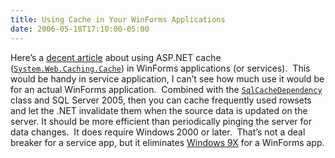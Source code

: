 ```yaml
---
title: Using Cache in Your WinForms Applications
date: 2006-05-18T17:10:00-05:00
---
```

Here&#8217;s a [decent article](http://www.codeproject.com/csharp/cacheinwinformapps.asp) about using ASP.NET cache ([`System.Web.Caching.Cache`](http://msdn2.microsoft.com/en-us/library/system.web.caching.cache.aspx)) in WinForms applications (or services).  This would be handy in service application, I can&#8217;t see how much use it would be for an actual WinForms application.  Combined with the [`SqlCacheDependency`](http://msdn2.microsoft.com/en-us/library/system.web.caching.sqlcachedependency.aspx) class and SQL Server 2005, then you can cache frequently used rowsets and let the .NET invalidate them when the source data is updated on the server. It should be more efficient than periodically pinging the server for data changes.  It does require Windows 2000 or later.  That&#8217;s not a deal breaker for a service app, but it eliminates [Windows 9X](http://www.theonion.com/content/node/29023) for a WinForms app.<span></span>
